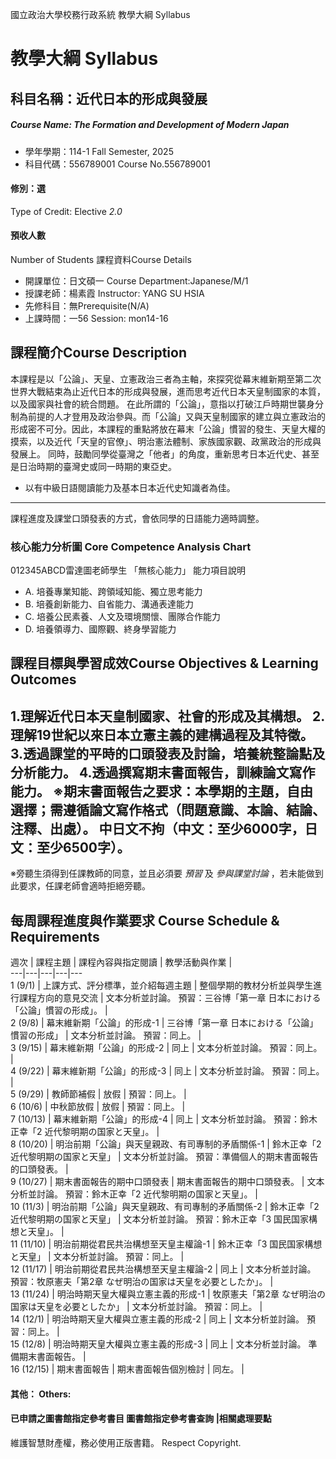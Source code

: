 國立政治大學校務行政系統 教學大綱 Syllabus
# 教學大綱 Syllabus
##  科目名稱：近代日本的形成與發展
#####  Course Name: The Formation and Development of Modern Japan
  * 學年學期：114-1 Fall Semester, 2025 
  * 科目代碼：556789001 Course No.556789001
#### 修別：選
Type of Credit: Elective 
_2.0_
#### 預收人數
Number of Students
課程資料Course Details
  * 開課單位：日文碩一 Course Department:Japanese/M/1 
  * 授課老師：楊素霞 Instructor: YANG SU HSIA 
  * 先修科目：無Prerequisite(N/A)
  * 上課時間：一56 Session: mon14-16 
##  課程簡介Course Description
本課程是以「公論」、天皇、立憲政治三者為主軸，來探究從幕末維新期至第二次世界大戰結束為止近代日本的形成與發展，進而思考近代日本天皇制國家的本質，以及國家與社會的統合問題。 在此所謂的「公論」，意指以打破江戶時期世襲身分制為前提的人才登用及政治參與。而「公論」又與天皇制國家的建立與立憲政治的形成密不可分。因此，本課程的重點將放在幕末「公論」慣習的發生、天皇大權的摸索，以及近代「天皇的官僚」、明治憲法體制、家族國家觀、政黨政治的形成與發展上。 同時，鼓勵同學從臺灣之「他者」的角度，重新思考日本近代史、甚至是日治時期的臺灣史或同一時期的東亞史。
  * 以有中級日語閱讀能力及基本日本近代史知識者為佳。
---  
課程進度及課堂口頭發表的方式，會依同學的日語能力適時調整。
###  核心能力分析圖 Core Competence Analysis Chart
012345ABCD雷達圖老師學生
「無核心能力」 
能力項目說明
  * A. 培養專業知能、跨領域知能、獨立思考能力
  * B. 培養創新能力、自省能力、溝通表達能力
  * C. 培養公民素養、人文及環境關懷、團隊合作能力
  * D. 培養領導力、國際觀、終身學習能力
##  課程目標與學習成效Course Objectives & Learning Outcomes 
1.理解近代日本天皇制國家、社會的形成及其構想。 2.理解19世紀以來日本立憲主義的建構過程及其特徵。 3.透過課堂的平時的口頭發表及討論，培養統整論點及分析能力。 4.透過撰寫期末書面報告，訓練論文寫作能力。 ※期末書面報告之要求：本學期的主題，自由選擇；需遵循論文寫作格式（問題意識、本論、結論、注釋、出處）。 中日文不拘（中文：至少6000字，日文：至少6500字）。  
---  
※旁聽生須得到任課教師的同意，並且必須要 _預習_ 及 _參與課堂討論_ ，若未能做到此要求，任課老師會適時拒絕旁聽。
##  每周課程進度與作業要求 Course Schedule & Requirements
週次 |  課程主題 |  課程內容與指定閱讀 |  教學活動與作業 |   
---|---|---|---|---  
1 (9/1) |  上課方式、評分標準，並介紹每週主題 |  整個學期的教材分析並與學生進行課程方向的意見交流 |  文本分析並討論。 預習：三谷博「第一章 日本における「公論」慣習の形成」。 |   
2 (9/8) |  幕末維新期「公論」的形成-1 |  三谷博「第一章 日本における「公論」慣習の形成」 |  文本分析並討論。 預習：同上。 |   
3 (9/15) |  幕末維新期「公論」的形成-2 |  同上 |  文本分析並討論。 預習：同上。 |   
4 (9/22) |  幕末維新期「公論」的形成-3 |  同上 |  文本分析並討論。 預習：同上。 |   
5 (9/29) |  教師節補假 |  放假 |  預習：同上。 |   
6 (10/6) |  中秋節放假 |  放假 |  預習：同上。 |   
7 (10/13) |  幕末維新期「公論」的形成-4 |  同上 |  文本分析並討論。 預習：鈴木正幸「2 近代黎明期の国家と天皇」。 |   
8 (10/20) |  明治前期「公論」與天皇親政、有司專制的矛盾關係-1 |  鈴木正幸「2 近代黎明期の国家と天皇」 |  文本分析並討論。 預習：準備個人的期末書面報告的口頭發表。 |   
9 (10/27) |  期末書面報告的期中口頭發表 |  期末書面報告的期中口頭發表。 |  文本分析並討論。 預習：鈴木正幸「2 近代黎明期の国家と天皇」。 |   
10 (11/3) |  明治前期「公論」與天皇親政、有司專制的矛盾關係-2 |  鈴木正幸「2 近代黎明期の国家と天皇」 |  文本分析並討論。 預習：鈴木正幸「3 国民国家構想と天皇」。 |   
11 (11/10) |  明治前期從君民共治構想至天皇主權論-1 |  鈴木正幸「3 国民国家構想と天皇」 |  文本分析並討論。 預習：同上。 |   
12 (11/17) |  明治前期從君民共治構想至天皇主權論-2 |  同上 |  文本分析並討論。 預習：牧原憲夫「第2章 なぜ明治の国家は天皇を必要としたか」。 |   
13 (11/24) |  明治時期天皇大權與立憲主義的形成-1 |  牧原憲夫「第2章 なぜ明治の国家は天皇を必要としたか」 |  文本分析並討論。 預習：同上。 |   
14 (12/1) |  明治時期天皇大權與立憲主義的形成-2 |  同上 |  文本分析並討論。 預習：同上。 |   
15 (12/8) |  明治時期天皇大權與立憲主義的形成-3 |  同上 |  文本分析並討論。 準備期末書面報告。 |   
16 (12/15) |  期末書面報告 |  期末書面報告個別檢討 |  同左。 |   
####  其他： Others:
####  已申請之圖書館指定參考書目  圖書館指定參考書查詢 |相關處理要點
維護智慧財產權，務必使用正版書籍。 Respect Copyright.